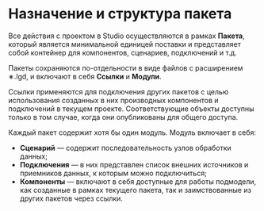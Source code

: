 # Назначение и структура пакета

Все действия с проектом в Studio осуществляются в рамках **Пакета**, который является минимальной единицей поставки и представляет собой контейнер для компонентов, сценариев, подключений и т.д.

Пакеты сохраняются по-отдельности в виде файлов с расширением ∗.lgd, и включают в себя **Ссылки** и **Модули**.

Ссылки применяются для подключения других пакетов с целью использования созданных в них производных компонентов и подключений в текущем проекте. Соответствующие объекты доступны только в том случае, когда они опубликованы для общего доступа.

Каждый пакет содержит хотя бы один модуль. Модуль включает в себя:

* **Сценарий** — содержит последовательность узлов обработки данных;
* **Подключения** — в них представлен список внешних источников и приемников данных, к которым можно подключиться;
* **Компоненты** — включают в себя доступные для работы подмодели, как созданные в рамках текущего пакета, так и заимствованные из других пакетов через ссылки.
